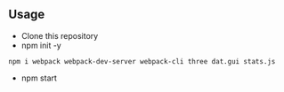 
## Usage
  
 - Clone this repository
 - npm init -y
 ```
npm i webpack webpack-dev-server webpack-cli three dat.gui stats.js
 ```
 - npm start 

 
